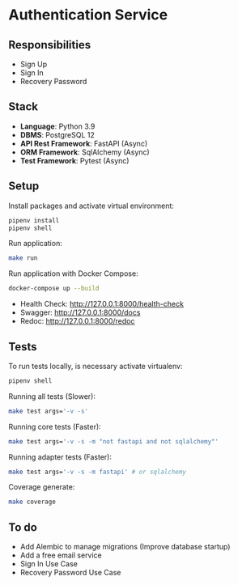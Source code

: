 # Authentication Service

## Responsibilities
- Sign Up
- Sign In
- Recovery Password

## Stack
- **Language**: Python 3.9
- **DBMS**: PostgreSQL 12
- **API Rest Framework**: FastAPI (Async)
- **ORM Framework**: SqlAlchemy (Async)
- **Test Framework**: Pytest (Async)

## Setup
Install packages and activate virtual environment:
```bash
pipenv install
pipenv shell
```

Run application:
```bash
make run
```

Run application with Docker Compose:
```bash
docker-compose up --build
```

- Health Check: http://127.0.0.1:8000/health-check
- Swagger: http://127.0.0.1:8000/docs
- Redoc: http://127.0.0.1:8000/redoc

## Tests
To run tests locally, is necessary activate virtualenv:
```bash
pipenv shell
```

Running all tests (Slower):
```bash
make test args='-v -s'
```

Running core tests (Faster):
```bash
make test args='-v -s -m "not fastapi and not sqlalchemy"'
```

Running adapter tests (Faster):
```bash
make test args='-v -s -m fastapi' # or sqlalchemy
```

Coverage generate:
```bash
make coverage
```

## To do
- Add Alembic to manage migrations (Improve database startup)
- Add a free email service
- Sign In Use Case
- Recovery Password Use Case
